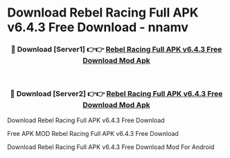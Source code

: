 # Download Rebel Racing Full APK v6.4.3 Free Download - nnamv



<div align="center">
<h3>🔴 Download [Server1] 👉👉 <a href="https://momento.my/?title=Rebel_Racing_Full_APK_v6.4.3_Free_Download">Rebel Racing Full APK v6.4.3 Free Download Mod Apk</a></h3><br>

<h3>🔴 Download [Server2] 👉👉 <a href="https://momento.my/?title=Rebel_Racing_Full_APK_v6.4.3_Free_Download">Rebel Racing Full APK v6.4.3 Free Download Mod Apk</a></h3>
</div>



Download Rebel Racing Full APK v6.4.3 Free Download 

Free APK MOD Rebel Racing Full APK v6.4.3 Free Download 

Download Rebel Racing Full APK v6.4.3 Free Download Mod For Android
